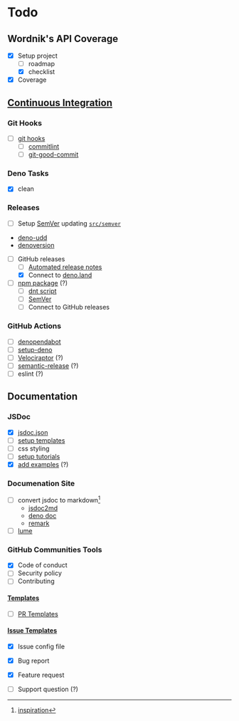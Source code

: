 # Todo

## Wordnik's API Coverage

- [x] Setup project
  - [ ] roadmap
  - [x] checklist
- [x] Coverage

## [Continuous Integration](https://deno.land/manual/advanced/continuous_integration)

### Git Hooks

- [ ] [git hooks](https://git-scm.com/book/en/v2/Customizing-Git-Git-Hooks)
  - [ ] [commitlint](https://commitlint.js.org)
  - [ ] [git-good-commit](https://github.com/tommarshall/git-good-commit)

<!--
[Awesome Git Hooks](https://github.com/aitemr/awesome-git-hooks)
- [Husky](https://github.com/typicode/husky)
- [Quickhook](https://github.com/dirk/quickhook)
- [git-hooks](https://github.com/icefox/git-hooks)
- [overcommit](https://github.com/brigade/overcommit)
- [Autohook](https://github.com/nkantar/Autohook)
- [Githooks](https://github.com/rycus86/githooks)
- [Lefthook](https://github.com/Arkweid/lefthook)
- [pre-commit](https://github.com/pre-commit/pre-commit)
- [Husty Go](https://github.com/automation-co/husky)

- [Velociraptor](https://velociraptor.run)
- [Commitizen](https://commitizen.github.io/cz-cli)
- [commitlint.io](https://commitlint.io)
-->

### Deno Tasks

- [x] clean

### Releases

- [ ] Setup [SemVer](https://semver.org) updating
[`src/semver`](https://deno.land/std/semver/mod.ts)
- [deno-udd](https://github.com/hayd/deno-udd)
- [denoversion](https://github.com/lucascaro/denoversion)
- [ ] GitHub releases
  - [ ] [Automated release notes](https://docs.github.com/en/repositories/releasing-projects-on-github/automatically-generated-release-notes)
  - [x] Connect to [deno.land](https://deno.land/x)
- [ ] [npm package](https://github.com/denoland/dnt) (?)
  - [ ] [dnt script](https://github.com/denoland/dnt#setup)
  - [ ] [SemVer](https://semver.org)
  - [ ] Connect to GitHub releases

### GitHub Actions

- [ ] [denopendabot](https://github.com/hasundue/denopendabot)
- [ ] [setup-deno](https://github.com/denoland/setup-deno)
- [ ] [Velociraptor](https://velociraptor.run/docs/github-actions) (?)
- [ ] [semantic-release](https://semantic-release.gitbook.io/semantic-release/usage/ci-configuration) (?)
- [ ] eslint (?)

## Documentation

### JSDoc

- [x] [jsdoc.json](https://jsdoc.app/about-configuring-jsdoc.html)
- [ ] [setup templates](https://jsdoc.app/about-configuring-default-template.html)
- [ ] css styling
- [ ] [setup tutorials](https://jsdoc.app/about-tutorials.html)
- [x] [add examples](https://jsdoc.app/tags-example.html) (?)

### Documenation Site

- [ ] convert jsdoc to markdown[^1]
  - [jsdoc2md](https://github.com/jsdoc2md/jsdoc-to-markdown)
  - [deno doc](https://github.com/denoland/deno_doc/blob/main/js/README.md)
  - [remark](https://github.com/remarkjs/remark)
- [ ] [lume](https://lume.land)

### GitHub Communities Tools

- [x] Code of conduct
- [ ] Security policy
- [ ] Contributing

#### [Templates](https://github.com/devspace/awesome-github-templates)

- [ ] [PR Templates](https://docs.github.com/en/communities/using-templates-to-encourage-useful-issues-and-pull-requests/creating-a-pull-request-template-for-your-repository)

#### [Issue Templates](https://docs.github.com/en/communities/using-templates-to-encourage-useful-issues-and-pull-requests/syntax-for-issue-forms)

- [x] Issue config file
- [x] Bug report
- [x] Feature request

- [ ] Support question (?)

<!-- --- -->

[^1]: [inspiration](https://gist.github.com/KevinAst/7e12648245ff2a8e9c1557135014b933)
